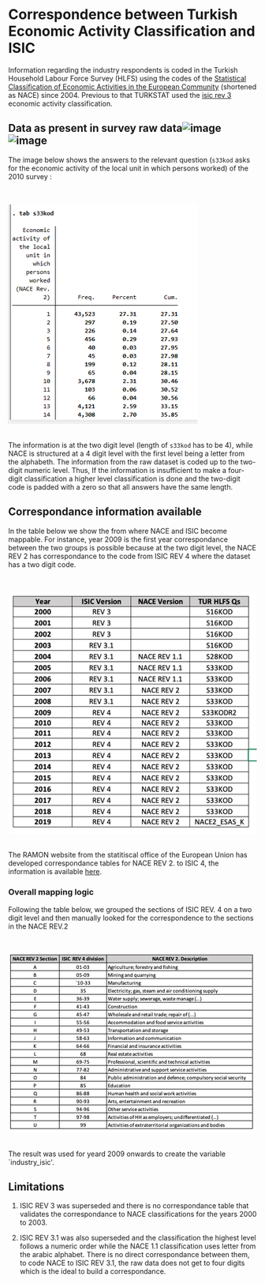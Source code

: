 
# Correspondence between Turkish Economic Activity Classification and ISIC

Information regarding the industry respondents is coded in the Turkish Household Labour Force Survey (HLFS) using the codes of the [Statistical Classification of Economic Activities in the European Community](https://ec.europa.eu/eurostat/ramon/nomenclatures/index.cfm?TargetUrl=LST_NOM_DTL&StrNom=NACE_REV2&StrLanguageCode=EN&IntPcKey=&StrLayoutCode=HIERARCHIC) (shortened as NACE) since 2004. Previous to that TURKSTAT used the [isic rev 3](https://unstats.un.org/unsd/classifications/Family/Detail/2) economic activity classification. 

## Data as present in survey raw data![image](https://user-images.githubusercontent.com/34625014/146469584-a6dd00d0-a69c-493f-a286-570bd151d46f.png)![image](https://user-images.githubusercontent.com/34625014/146469589-095e2d37-d94e-4e2d-8a05-e52d96b47eec.png)



The image below shows the answers to the relevant question (`s33kod` asks for the economic activity of the local unit in which persons worked) of the 2010 survey :

<br></br>
![s33kod](/Support/Country%20Survey%20Details/TUR/HLFS/Utilities/s33kod.png)
<br></br>

The information is at the two digit level (length of `s33kod` has to be 4), while NACE is structured at a 4 digit level with the first level being a letter from the alphabeth. The information from the raw dataset is coded up to the two-digit numeric level. Thus, If the information is insufficient to make a four-digit classification a higher level classification is done and the two-digit code is padded with a zero so that all answers have the same length.

## Correspondance information available

In the table below we show the from where NACE and ISIC become mappable. For instance, year 2009 is the first year correspondance between the two groups is possible because at the two digit level, the NACE REV 2 has correspondance to the code from ISIC REV 4 where the dataset has a two digit code. 

<br></br>
![qisic](/Support/Country%20Survey%20Details/TUR/HLFS/Utilities/qisic.png)
<br></br>

The RAMON website from the statitiscal office of the European Union has developed correspondance tables for NACE REV 2. to ISIC 4, the information is available [here](https://ec.europa.eu/eurostat/ramon/relations/index.cfm?TargetUrl=LST_LINK&StrNomRelCode=NACE%20REV.%202%20-%20ISIC%20REV.%204&StrLanguageCode=EN). 


### Overall mapping logic

Following the table below, we grouped the sections of ISIC REV. 4 on a two digit level and then manually looked for the correspondence to the sections in the NACE REV.2  

<br></br>
![corisic](/Support/Country%20Survey%20Details/TUR/HLFS/Utilities/corisic.png)
<br></br>

The result was used for yeard 2009 onwards to create the variable `industry_isic'.

## Limitations

1. ISIC REV 3 was superseded and there is no correspondance table that validates the correspondance to NACE classifications for the years 2000 to 2003. 

2. ISIC REV 3.1 was also superseded and the classification the highest level follows a numeric order while the NACE 1.1 classification uses letter from the arabic alphabet. There is no direct correspondance between them, to code NACE to ISIC REV 3.1, the raw data does not get to four digits which is the ideal to build a correspondance. 



